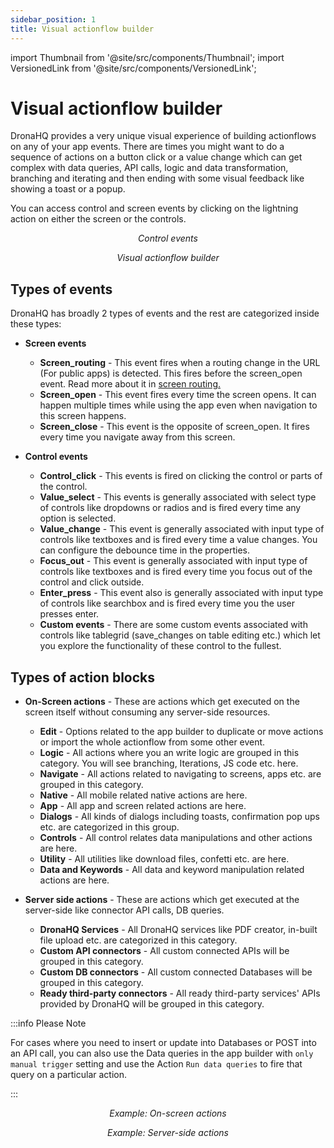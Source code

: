 ```yaml
---
sidebar_position: 1
title: Visual actionflow builder
---
```


import Thumbnail from '@site/src/components/Thumbnail';
import VersionedLink from '@site/src/components/VersionedLink';

# Visual actionflow builder

DronaHQ provides a very unique visual experience of building actionflows on any of your app events. There are times you might want to do a sequence of actions on a button click or a value change which can get complex with data queries, API calls, logic and data transformation, branching and iterating and then ending with some visual feedback like showing a toast or a popup. 

You can access control and screen events by clicking on the lightning action on either the screen or the controls. 

<figure>
  <Thumbnail src="/img/actionflows-on-events/button-click.png" alt="Accessing control events" width='100%'/>
  <figcaption align = "center"><i>Control events</i></figcaption>
</figure>

<figure>
  <Thumbnail src="/img/actionflows-on-events/visual-actionflow.png" alt="Visually build actionflows" width='100%'/>
  <figcaption align = "center"><i>Visual actionflow builder</i></figcaption>
</figure>

## Types of events

DronaHQ has broadly 2 types of events and the rest are categorized inside these types:

- **Screen events**
    - **Screen_routing** - This event fires when a routing change in the URL (For public apps) is detected. This fires before the screen_open event. Read more about it in [screen routing.](../../screen-routing)
    - **Screen_open** - This event fires every time the screen opens. It can happen multiple times while using the app even when navigation to this screen happens. 
    - **Screen_close** - This event is the opposite of screen_open. It fires every time you navigate away from this screen.

- **Control events**
    - **Control_click** - This events is fired on clicking the control or parts of the control.
    - **Value_select** - This events is generally associated with select type of controls like dropdowns or radios and is fired every time any option is selected. 
    - **Value_change** - This event is generally associated with input type of controls like textboxes and is fired every time a value changes. You can configure the debounce time in the properties.
    - **Focus_out** - This event is generally associated with input type of controls like textboxes and is fired every time you focus out of the control and click outside.
    - **Enter_press** - This event also is generally associated with input type of controls like searchbox and is fired every time you the user presses enter. 
    - **Custom events** - There are some custom events associated with controls like tablegrid (save_changes on table editing etc.) which let you explore the functionality of these control to the fullest. 


## Types of action blocks

- **On-Screen actions** - These are actions which get executed on the screen itself without consuming any server-side resources.
    - **Edit** - Options related to the app builder to duplicate or move actions or import the whole actionflow from some other event.
    - **Logic** - All actions where you an write logic are grouped in this category. You will see branching, Iterations, JS code etc. here.
    - **Navigate** - All actions related to navigating to screens, apps etc. are grouped in this category.
    - **Native** - All mobile related native actions are here.
    - **App** - All app and screen related actions are here.
    - **Dialogs** - All kinds of dialogs including toasts, confirmation pop ups etc. are categorized in this group.
    - **Controls** - All control relates data manipulations and other actions are here.
    - **Utility** - All utilities like download files, confetti etc. are here.
    - **Data and Keywords** - All data and keyword manipulation related actions are here.

- **Server side actions** - These are actions which get executed at the server-side like connector API calls, DB queries.
    - **DronaHQ Services** - All DronaHQ services like PDF creator, in-built file upload etc. are categorized in this category.
    - **Custom API connectors** - All custom connected APIs will be grouped in this category.
    - **Custom DB connectors** - All custom connected Databases will be grouped in this category.
    - **Ready third-party connectors** - All ready third-party services' APIs provided by DronaHQ will be grouped in this category.

:::info Please Note

For cases where you need to insert or update into Databases or POST into an API call, you can also use the Data queries in the app builder with `only manual trigger` setting and use the Action `Run data queries` to fire that query on a particular action.

:::

<figure>
  <Thumbnail src="/img/actionflows-on-events/on-screen.png" alt="On screen actions" width='100%'/>
  <figcaption align = "center"><i>Example: On-screen actions</i></figcaption>
</figure>

<figure>
  <Thumbnail src="/img/actionflows-on-events/server-side.png" alt="Server-side actions" width='100%'/>
  <figcaption align = "center"><i>Example: Server-side actions</i></figcaption>
</figure>